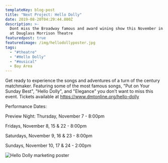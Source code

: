 ```yaml
---
templateKey: blog-post
title: "Next Project: Hello Dolly"
date: 2019-08-20T04:29:44.800Z
description: >-
  Dont miss the Broadway famous and award wining show this November in Hayward
  at Douglass Morrison Theatre
featuredpost: true
featuredimage: /img/hellodollyposter.jpg
tags:
  - "#theatre"
  - "#Hello Dolly"
  - "#musical"
  - Bay Area
---
```


Get ready to experience the songs and adventures of a turn of the century matchmaker. Featuring some of the most famous songs, "Put on Your Sunday Best", "Hello Dolly", and "Elegance" you don't want to miss this event. Tickets available at <https://www.dmtonline.org/hello-dolly>

Performance Dates:

Preview Night: Thursday, November 7 - 8:00pm

Fridays, November 8, 15 & 22 - 8:00pm

Saturdays, November 9, 16 & 23 - 8:00pm

Sundays, November 10, 17 & 24 - 2:00pm

![Hello Dolly marketing poster](/img/hellodollyposter.jpg "Hello Dolly marketing poster")
